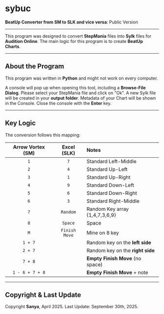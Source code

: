 # sybuc
**BeatUp Converter from SM to SLK and vice versa**: Public Version

---

This program was designed to convert **StepMania** files into **Sylk** files for **Audition Online**.
The main logic for this program is to create **BeatUp Charts**.

---

## About the Program

This program was written in **Python** and might not work on every computer.

A console will pop up when opening this tool, including a **Browse-File Dialog**. Please select your StepMania file and click on "Ok". A new Sylk file will be created in your **output folder**. Metadata of your Chart will be shown in the Console. Close the console with the **Enter** key.

---

## Key Logic

The conversion follows this mapping:

| Arrow Vortex (SM) | Excel (SLK) | Notes |
| :---: | :---: | :--- |
| `1` | `7` | Standard Left-Middle |
| `2` | `4` | Standard Up-Left |
| `3` | `1` | Standard Up-Right |
| `4` | `9` | Standard Down-Left |
| `5` | `6` | Standard Down-Right |
| `6` | `3` | Standard Right-Middle |
| `7` | `Random` | Random Key array {1,4,7,3,6,9} |
| `8` | `Space` | Space |
| `M` | `Finish Move` | Mine on 8 key |
| `1 + 7` | | Random key on the **left side** |
| `2 + 7` | | Random key on the **right side** |
| `7 + 8` | | **Empty Finish Move** (no space) |
| `1 - 6 + 7 + 8` | | **Empty Finish Move** + note |

---

## Copyright & Last Update

Copyright **Sanya**, April 2025.
Last Update: September 30th, 2025.
